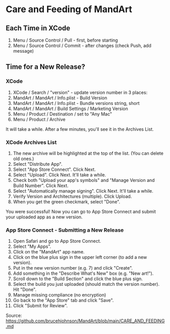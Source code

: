# Care and Feeding of MandArt

## Each Time in XCode

1. Menu / Source Control / Pull - first, before starting
1. Menu / Source Control / Commit - after changes (check Push, add message)

## Time for a New Release? 

### XCode 

1. XCode / Search / "version" - update version number in 3 places:
1. MandArt / MandArt / Info.plist - Build Version
1. MandArt / MandArt / Info.plist - Bundle versions string, short
1. MandArt / MandArt / Build Settings / Marketing Version
1. Menu / Product / Destination / set to "Any Mac"
1. Menu / Product / Archive

It will take a while. After a few minutes, you'll see it in the Archives List. 

### XCode Archives List

1. The new archive will be highlighted at the top of the list. (You can delete old ones.)
1. Select "Distribute App".
1. Select "App Store Connect". Click Next.
1. Select "Upload". Click Next. It'll take a while. 
1. Check both "Upload your app's symbols" and "Manage Version and Build Number". Click Next.
1. Select "Automatically manage signing". Click Next. It'll take a while.
1. Verify Version and Architectures (multiple). Click Upload.
1. When you get the green checkmark, select "Done". 

You were successful! Now you can go to App Store Connect and submit your uploaded app as a new version. 

### App Store Connect - Submitting a New Release

1. Open Safari and go to App Store Connect.
1. Select "My Apps".
1. Click on the "MandArt" app name.
1. Click on the blue plus sign in the upper left corner (to add a new version).
1. Put in the new version number (e.g. 7) and click "Create".
1. Add something in the "Describe What's New" box (e.g. "New art!").
1. Scroll down to the "Build Section" and click the blue plus sign.
1. Select the build you just uploaded (should match the version number). Hit "Done".
1. Manage missing compliance (no encryption)
1. Go back to the "App Store" tab and click "Save".
1. Click "Submit for Review".

Source: https://github.com/brucehjohnson/MandArt/blob/main/CARE_AND_FEEDING.md
